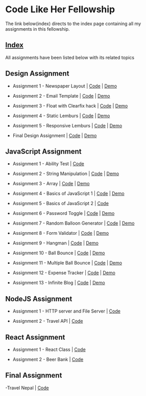# Code Like Her Fellowship

The link below(index) directs to the index page containing all my assignments in this fellowship.

## **[Index](https://coderushnepal.github.io/RiyaMaharjan/index.html)**

All assignments have been listed below with its related topics

## Design Assignment

- Assignment 1 - Newspaper Layout | [Code](https://github.com/Coderushnepal/RiyaMaharjan/tree/main/Design/Assignment-1) | [Demo](https://coderushnepal.github.io/RiyaMaharjan/Design/Assignment-1/)

- Assignment 2 - Email Template | [Code](https://github.com/Coderushnepal/RiyaMaharjan/tree/main/Design/Assignment-2) | [Demo](https://coderushnepal.github.io/RiyaMaharjan/Design/Assignment-2/)

- Assignment 3 - Float with Clearfix hack | [Code](https://github.com/Coderushnepal/RiyaMaharjan/tree/main/Design/Assignment-3/Assignment%203(b)) | [Demo](https://coderushnepal.github.io/RiyaMaharjan/Design/Assignment-3/Assignment%203(b)/)

- Assignment 4 - Static Lemburs | [Code](https://github.com/Coderushnepal/RiyaMaharjan/tree/main/Design/Assignment-3/Assignment%203(a)) | [Demo](https://coderushnepal.github.io/RiyaMaharjan/Design/Assignment-3/Assignment%203(a)/)

- Assignment 5 - Responsive Lemburs | [Code](https://github.com/Coderushnepal/RiyaMaharjan/tree/main/Design/Assignment-4) | [Demo](https://coderushnepal.github.io/RiyaMaharjan/Design/Assignment-4/)

- Final Design Assignment | [Code](https://github.com/Coderushnepal/RiyaMaharjan/tree/main/Design/final-design-assignment) | [Demo](https://coderushnepal.github.io/RiyaMaharjan/Design/final-design-assignment/)

## JavaScript Assignment

- Assignment 1 - Ability Test | [Code](https://github.com/Coderushnepal/RiyaMaharjan/tree/main/JavaScript/Assignment-1/Ability%20Test)
  
- Assignment 2 - String Manipulation | [Code](https://github.com/Coderushnepal/RiyaMaharjan/tree/main/JavaScript/Assignment-2) | [Demo](https://coderushnepal.github.io/RiyaMaharjan/JavaScript/Assignment-1/String%20Manipulation/)
  
- Assignment 3 - Array | [Code](https://github.com/Coderushnepal/RiyaMaharjan/tree/main/JavaScript/Assignment-1/Array) | [Demo](https://coderushnepal.github.io/RiyaMaharjan/JavaScript/Assignment-1/Array/)
  
- Assignment 4 - Basics of JavaScript 1 | [Code](https://github.com/Coderushnepal/RiyaMaharjan/tree/main/JavaScript/Assignment-1/Basic%20JavaScript) | [Demo](https://coderushnepal.github.io/RiyaMaharjan/JavaScript/Assignment-1/Basic%20JavaScript/)
  
- Assignment 5 - Basics of JavaScript 2 | [Code](https://github.com/Coderushnepal/RiyaMaharjan/tree/main/JavaScript/Assignment-1/Basics%20of%20JavaScript-%20Day%202)
  
- Assignment 6 - Password Toggle | [Code](https://github.com/Coderushnepal/RiyaMaharjan/tree/main/JavaScript/Assignment-2) | [Demo](https://coderushnepal.github.io/RiyaMaharjan/JavaScript/Assignment-2/)
  
- Assignment 7 - Random Balloon Generator | [Code](https://github.com/Coderushnepal/RiyaMaharjan/tree/main/JavaScript/Assignment-3) | [Demo](https://coderushnepal.github.io/RiyaMaharjan/JavaScript/Assignment-3/)
  
- Assignment 8 - Form Validator | [Code](https://github.com/Coderushnepal/RiyaMaharjan/tree/main/JavaScript/Assignment-4) | [Demo](https://coderushnepal.github.io/RiyaMaharjan/JavaScript/Assignment-4/)

- Assignment 9 - Hangman | [Code](https://github.com/Coderushnepal/RiyaMaharjan/tree/main/JavaScript/Assignment-5) | [Demo](https://coderushnepal.github.io/RiyaMaharjan/JavaScript/Assignment-5/)
  
- Assignment 10 - Ball Bounce | [Code](https://github.com/Coderushnepal/RiyaMaharjan/tree/main/JavaScript/Assignment-6) | [Demo](https://coderushnepal.github.io/RiyaMaharjan/JavaScript/Assignment-6/)
  
- Assignment 11 - Multiple Ball Bounce | [Code](https://github.com/Coderushnepal/RiyaMaharjan/tree/main/JavaScript/Assignment-7) | [Demo](https://coderushnepal.github.io/RiyaMaharjan/JavaScript/Assignment-7/)

- Assignment 12 - Expense Tracker | [Code](https://github.com/Coderushnepal/RiyaMaharjan/tree/main/JavaScript/Assignment-8) | [Demo](https://coderushnepal.github.io/RiyaMaharjan/JavaScript/Assignment-8/)
  
- Assignment 13 - Infinite Blog | [Code](https://github.com/Coderushnepal/RiyaMaharjan/tree/main/JavaScript/Assignment-9) | [Demo](https://coderushnepal.github.io/RiyaMaharjan/JavaScript/Assignment-9/)

## NodeJS Assignment

- Assignment 1 - HTTP server and File Server | [Code](https://github.com/Coderushnepal/RiyaMaharjan/tree/main/NodeJs/Assignment-1)

- Assignment 2 - Travel API | [Code](https://github.com/Coderushnepal/RiyaMaharjan/tree/main/NodeJs/Assignment-2)

## React Assignment

- Assignment 1 - React Class | [Code](https://github.com/Coderushnepal/RiyaMaharjan/tree/main/React/hello-world)

- Assignment 2 - Beer Bank | [Code](https://github.com/Coderushnepal/RiyaMaharjan/tree/main/React/beer-bank)

## Final Assignment

-Travel Nepal | [Code](https://github.com/Coderushnepal/RiyaMaharjan/tree/main/final%20project)
